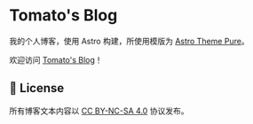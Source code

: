 # Tomato's Blog

我的个人博客，使用 Astro 构建，所使用模版为 [Astro Theme Pure](https://github.com/cworld1/astro-theme-pure)。

欢迎访问 [Tomato's Blog](https://blog.itmt.io)！

## 📜 License

所有博客文本内容以 [CC BY-NC-SA 4.0](https://creativecommons.org/licenses/by-nc-sa/4.0/) 协议发布。
